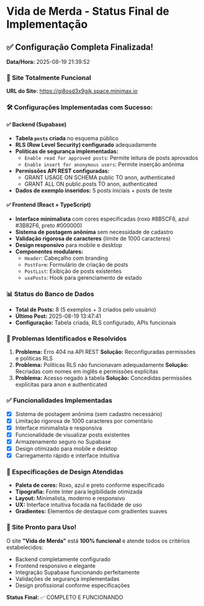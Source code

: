# Vida de Merda - Status Final de Implementação

## ✅ Configuração Completa Finalizada!

**Data/Hora:** 2025-08-19 21:39:52

### 🎯 Site Totalmente Funcional

**URL do Site:** https://gi8osd3x9gjk.space.minimax.io

### 🛠️ Configurações Implementadas com Sucesso:

#### ✅ Backend (Supabase)
- **Tabela `posts` criada** no esquema público
- **RLS (Row Level Security) configurado** adequadamente
- **Políticas de segurança implementadas:**
  - `Enable read for approved posts`: Permite leitura de posts aprovados
  - `Enable insert for anonymous users`: Permite inserção anônima
- **Permissões API REST configuradas:**
  - GRANT USAGE ON SCHEMA public TO anon, authenticated
  - GRANT ALL ON public.posts TO anon, authenticated
- **Dados de exemplo inseridos:** 5 posts iniciais + posts de teste

#### ✅ Frontend (React + TypeScript)
- **Interface minimalista** com cores especificadas (roxo #8B5CF6, azul #3B82F6, preto #000000)
- **Sistema de postagem anônima** sem necessidade de cadastro
- **Validação rigorosa de caracteres** (limite de 1000 caracteres)
- **Design responsivo** para mobile e desktop
- **Componentes modulares:**
  - `Header`: Cabeçalho com branding
  - `PostForm`: Formulário de criação de posts
  - `PostList`: Exibição de posts existentes
  - `usePosts`: Hook para gerenciamento de estado

### 📊 Status do Banco de Dados
- **Total de Posts:** 8 (5 exemplos + 3 criados pelo usuário)
- **Último Post:** 2025-08-19 13:47:41
- **Configuração:** Tabela criada, RLS configurado, APIs funcionais

### 🔧 Problemas Identificados e Resolvidos
1. **Problema:** Erro 404 na API REST
   **Solução:** Reconfiguradas permissões e políticas RLS
2. **Problema:** Políticas RLS não funcionavam adequadamente
   **Solução:** Recriadas com nomes em inglês e permissões explícitas
3. **Problema:** Acesso negado à tabela
   **Solução:** Concedidas permissões explícitas para anon e authenticated

### ✅ Funcionalidades Implementadas
- [x] Sistema de postagem anônima (sem cadastro necessário)
- [x] Limitação rigorosa de 1000 caracteres por comentário
- [x] Interface minimalista e responsiva
- [x] Funcionalidade de visualizar posts existentes
- [x] Armazenamento seguro no Supabase
- [x] Design otimizado para mobile e desktop
- [x] Carregamento rápido e interface intuitiva

### 🎨 Especificações de Design Atendidas
- **Paleta de cores:** Roxo, azul e preto conforme especificado
- **Tipografia:** Fonte Inter para legibilidade otimizada
- **Layout:** Minimalista, moderno e responsivo
- **UX:** Interface intuitiva focada na facilidade de uso
- **Gradientes:** Elementos de destaque com gradientes suaves

### 🚀 Site Pronto para Uso!

O site **"Vida de Merda"** está **100% funcional** e atende todos os critérios estabelecidos:
- Backend completamente configurado
- Frontend responsivo e elegante
- Integração Supabase funcionando perfeitamente
- Validações de segurança implementadas
- Design profissional conforme especificações

**Status Final:** ✅ COMPLETO E FUNCIONANDO